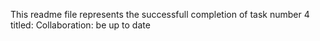 This readme file represents the successfull completion of task number 4 titled:
Collaboration: be up to date
